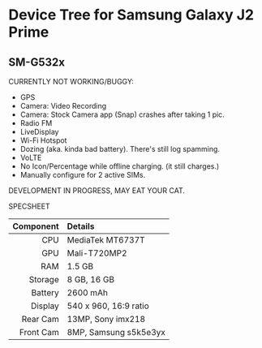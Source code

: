 # Device Tree for Samsung Galaxy J2 Prime

SM-G532x
-----
CURRENTLY NOT WORKING/BUGGY: 
 
* GPS
* Camera: Video Recording
* Camera: Stock Camera app (Snap) crashes after taking 1 pic.
* Radio FM
* LiveDisplay
* Wi-Fi Hotspot
* Dozing (aka. kinda bad battery). There's still log spamming.
* VoLTE
* No Icon/Percentage while offline charging. (it still charges.)
* Manually configure for 2 active SIMs.

DEVELOPMENT IN PROGRESS, MAY EAT YOUR CAT.


SPECSHEET

Component | Details
---------:|:-------------------------
CPU       | MediaTek MT6737T
GPU       | Mali-T720MP2
RAM       | 1.5 GB
Storage   | 8 GB, 16 GB
Battery   | 2600 mAh
Display   | 540 x 960, 16:9 ratio
Rear Cam  | 13MP, Sony imx218
Front Cam | 8MP, Samsung s5k5e3yx




